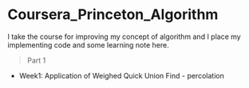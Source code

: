 # Coursera_Princeton_Algorithm
I take the course for improving my concept of algorithm and I place my implementing code and some learning note here.  
> Part 1  
- Week1: Application of Weighed Quick Union Find - percolation
